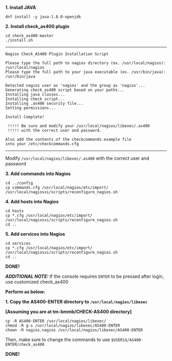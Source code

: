 **1. Install JAVA**

```
dnf install -y java-1.8.0-openjdk
```


**2. Install check_as400 plugin**

```
cd check_as400-master
./install.sh
```

----------------------------------------------------------------------------------------
```
Nagios Check_AS400 Plugin Installation Script

Please type the full path to nagios directory (ex. /usr/local/nagios): /usr/local/nagios
Please type the full path to your java executable (ex. /usr/bin/java): /usr/bin/java

Detected nagios user as 'nagios' and the group as 'nagios'...
Generating check_as400 script based on your paths...
Installing java classes...
Installing check script...
Installing .as400 security file...
Setting permissions...

Install Complete!

 !!!!! Be sure and modify your /usr/local/nagios/libexec/.as400
 !!!!! with the correct user and password.

Also add the contents of the checkcommands.example file
into your /etc/checkcommands.cfg
```
----------------------------------------------------------------------------------------

Modify `/usr/local/nagios/libexec/.as400` with the correct user and password


**3. Add commands into Nagios**

```
cd ../config
cp commands.cfg /usr/local/nagios/etc/import/
/usr/local/nagiosxi/scripts/reconfigure_nagios.sh
```


**4. Add hosts into Nagios**

```
cd hosts
cp *.cfg /usr/local/nagios/etc/import/
/usr/local/nagiosxi/scripts/reconfigure_nagios.sh
cd ..
```


**5. Add services into Nagios**

```
cd services
cp *.cfg /usr/local/nagios/etc/import/
/usr/local/nagiosxi/scripts/reconfigure_nagios.sh
cd ..
```


**DONE!**



**_ADDITIONAL NOTE:_** If the console requires `ENTER` to be pressed after login, use customized check_as400

**Perform as below:**

**1. Copy the AS400-ENTER directory to `/usr/local/nagios/libexec`**

**[Assuming you are at tm-bmmb/CHECK-AS400 directory]**

```
cp -R AS400-ENTER /usr/local/nagios/libexec/
chmod -R g-s /usr/local/nagios/libexec/AS400-ENTER
chown -R nagios.nagios /usr/local/nagios/libexec/AS400-ENTER
```

Then, make sure to change the commands to use `$USER1$/AS400-ENTER/check_as400`

**DONE!**

